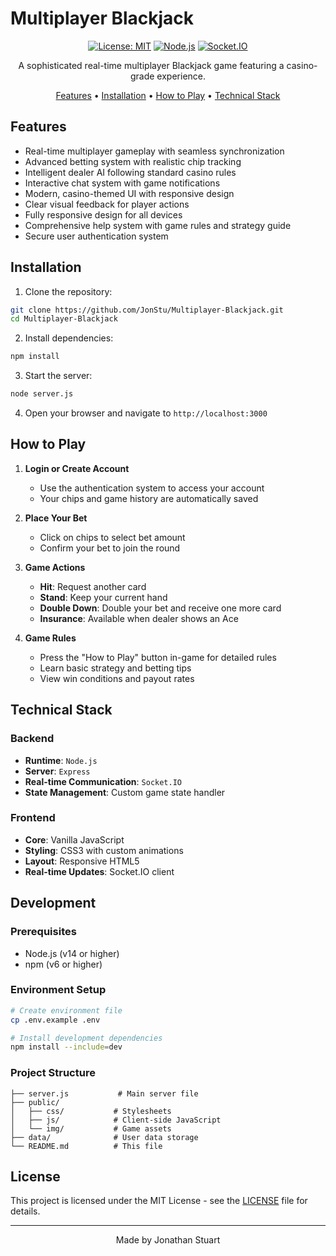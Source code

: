 # Multiplayer Blackjack

<div align="center">

[![License: MIT](https://img.shields.io/badge/License-MIT-yellow.svg)](https://opensource.org/licenses/MIT)
[![Node.js](https://img.shields.io/badge/Node.js-43853D?style=flat&logo=node.js&logoColor=white)](https://nodejs.org/)
[![Socket.IO](https://img.shields.io/badge/Socket.IO-010101?style=flat&logo=socket.io&logoColor=white)](https://socket.io/)

A sophisticated real-time multiplayer Blackjack game featuring a casino-grade experience.

[Features](#features) • [Installation](#installation) • [How to Play](#how-to-play) • [Technical Stack](#technical-stack)

</div>

## Features

- Real-time multiplayer gameplay with seamless synchronization
- Advanced betting system with realistic chip tracking
- Intelligent dealer AI following standard casino rules
- Interactive chat system with game notifications
- Modern, casino-themed UI with responsive design
- Clear visual feedback for player actions
- Fully responsive design for all devices
- Comprehensive help system with game rules and strategy guide
- Secure user authentication system

## Installation

1. Clone the repository:
```bash
git clone https://github.com/JonStu/Multiplayer-Blackjack.git
cd Multiplayer-Blackjack
```

2. Install dependencies:
```bash
npm install
```

3. Start the server:
```bash
node server.js
```

4. Open your browser and navigate to `http://localhost:3000`

## How to Play

1. **Login or Create Account**
   - Use the authentication system to access your account
   - Your chips and game history are automatically saved

2. **Place Your Bet**
   - Click on chips to select bet amount
   - Confirm your bet to join the round

3. **Game Actions**
   - **Hit**: Request another card
   - **Stand**: Keep your current hand
   - **Double Down**: Double your bet and receive one more card
   - **Insurance**: Available when dealer shows an Ace

4. **Game Rules**
   - Press the "How to Play" button in-game for detailed rules
   - Learn basic strategy and betting tips
   - View win conditions and payout rates

## Technical Stack

### Backend
- **Runtime**: `Node.js`
- **Server**: `Express`
- **Real-time Communication**: `Socket.IO`
- **State Management**: Custom game state handler

### Frontend
- **Core**: Vanilla JavaScript
- **Styling**: CSS3 with custom animations
- **Layout**: Responsive HTML5
- **Real-time Updates**: Socket.IO client

## Development

### Prerequisites
- Node.js (v14 or higher)
- npm (v6 or higher)

### Environment Setup
```bash
# Create environment file
cp .env.example .env

# Install development dependencies
npm install --include=dev
```

### Project Structure
```
├── server.js           # Main server file
├── public/            
│   ├── css/           # Stylesheets
│   ├── js/            # Client-side JavaScript
│   └── img/           # Game assets
├── data/              # User data storage
└── README.md          # This file
```

## License

This project is licensed under the MIT License - see the [LICENSE](LICENSE) file for details.

---

<div align="center">
Made by Jonathan Stuart
</div>
